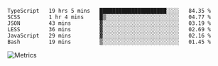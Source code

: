 <!--START_SECTION:waka-->

```text
TypeScript   19 hrs 5 mins   █████████████████████░░░░   84.35 %
SCSS         1 hr 4 mins     █▒░░░░░░░░░░░░░░░░░░░░░░░   04.77 %
JSON         43 mins         ▓░░░░░░░░░░░░░░░░░░░░░░░░   03.19 %
LESS         36 mins         ▓░░░░░░░░░░░░░░░░░░░░░░░░   02.69 %
JavaScript   29 mins         ▓░░░░░░░░░░░░░░░░░░░░░░░░   02.16 %
Bash         19 mins         ▒░░░░░░░░░░░░░░░░░░░░░░░░   01.45 %
```

<!--END_SECTION:waka-->

![Metrics](https://metrics.lecoq.io/TachibanaKimika?template=classic&base.activity=0&base.community=0&base.repositories=0&languages=1&isocalendar=1&isocalendar.duration=half-year&languages.limit=8&languages.sections=most-used&languages.colors=github&languages.threshold=0%25&languages.indepth=false&languages.recent.load=300&languages.recent.days=14&config.timezone=Asia%2FShanghai)
